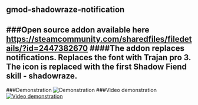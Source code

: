 ## gmod-shadowraze-notification
###Open source addon available here https://steamcommunity.com/sharedfiles/filedetails/?id=2447382670
####The addon replaces notifications. Replaces the font with Trajan pro 3. The icon is replaced with the first Shadow Fiend skill - shadowraze.
------------
###Demonstration
![Demonstration](https://steamuserimages-a.akamaihd.net/ugc/1713031691627918319/64C49F797EEB3CD3C682DA49EAD3515B133C8DC0/ "Demonstrationn")
###Video demonstration
[![Video demonstration](https://sun9-53.userapi.com/impg/ewlJLBZ4qtp70ErUgwdv4zFmtuKnB9NuxXmCew/LUievQ23hpk.jpg?size=1920x1080&quality=96&sign=d00b084bcf4ed9b84c8cd0ce6bb146b5&type=album)](https://www.youtube.com/watch?v=P04e7JPsvKQ)
